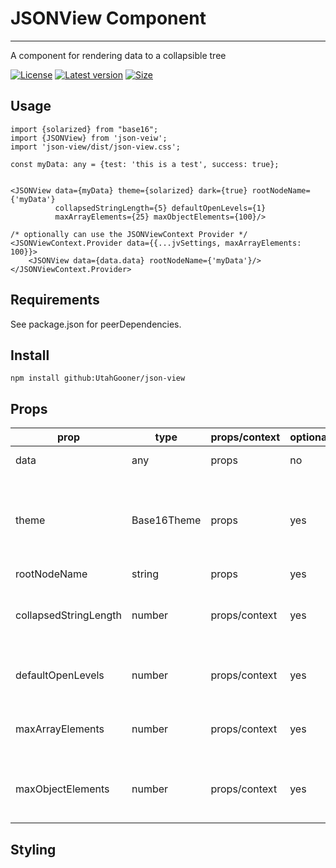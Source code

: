 # JSONView Component

---

A component for rendering data to a collapsible tree

[![License](https://img.shields.io/github/license/UtahGooner/json-view)](https://github.com/UtahGooner/json-view)
[![Latest version](https://img.shields.io/github/package-json/v/UtahGooner/json-view)](https://github.com/UtahGooner/json-view)
[![Size](https://img.shields.io/github/repo-size/UtahGooner/json-view)](https://github.com/UtahGooner/json-view)


## Usage

```tsx
import {solarized} from "base16";
import {JSONView} from 'json-veiw';
import 'json-view/dist/json-view.css';

const myData: any = {test: 'this is a test', success: true};


<JSONView data={myData} theme={solarized} dark={true} rootNodeName={'myData'}
          collapsedStringLength={5} defaultOpenLevels={1}
          maxArrayElements={25} maxObjectElements={100}/>

/* optionally can use the JSONViewContext Provider */
<JSONViewContext.Provider data={{...jvSettings, maxArrayElements: 100}}>
    <JSONView data={data.data} rootNodeName={'myData'}/>
</JSONViewContext.Provider>

```
## Requirements
See package.json for peerDependencies.

## Install

`npm install github:UtahGooner/json-view`

## Props

| prop                  | type        | props/context | optional | default | description                                                                       |
|-----------------------|-------------|---------------|----------|---------|-----------------------------------------------------------------------------------|
| data                  | any         | props         | no       | n/a     | Any data to be viewed                                                             |
| theme                 | Base16Theme | props         | yes      | google  | Color theme, defaults to Monokai (dark) or Google (light)              |
| rootNodeName          | string      | props         | yes      | "root"  |                                                                         |
| collapsedStringLength | number      | props/context | yes      | 5       | Number of characters to show on collapsed string |
| defaultOpenLevels     | number      | props/context | yes      | 1       | depth of open nodes @TODO                        |
| maxArrayElements      | number      | props/context | yes      | 25      | Number of array values to show                   |
| maxObjectElements     | number      | props/context | yes      | 100     | Number of object members to show @TODO           |


## Styling

